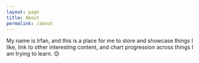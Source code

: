 ```yaml
---
layout: page
title: About
permalink: /about
---
```


My name is Irfan, and this is a place for me to store and showcase things I like, link to other interesting content, and chart progression across things I am trying to learn. 😊
